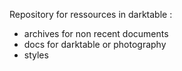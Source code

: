 Repository for ressources in darktable :

- archives for non recent documents
- docs for darktable or photography
- styles

